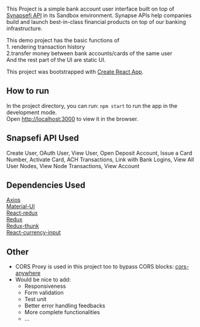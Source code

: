 This Project is a simple bank account user interface built on top of [Synapsefi API](https://docs.synapsefi.com/) in its Sandbox environment. Synapse APIs help companies build and launch best-in-class financial products on top of our banking infrastructure.

This demo project has the basic functions of <br> 1. rendering transaction history <br> 2.transfer money between bank accounts/cards of the same user <br>
And the rest part of the UI are static UI.

This project was bootstrapped with [Create React App](https://github.com/facebook/create-react-app).

## How to run

In the project directory, you can run: `npm start` to run the app in the development mode.<br>
Open [http://localhost:3000](http://localhost:3000) to view it in the browser.

## Snapsefi API Used

Create User, OAuth User, View User, Open Deposit Account, Issue a Card Number, Activate Card, ACH Transactions, Link with Bank Logins, View All User Nodes, View Node Transactions, View Account

## Dependencies Used

[Axios](https://github.com/axios/axios)<br>
[Material-UI](https://material-ui.com/)<br>
[React-redux](https://react-redux.js.org/)<br>
[Redux](https://redux.js.org/)<br>
[Redux-thunk](https://github.com/reduxjs/redux-thunk)<br>
[React-currency-input](https://www.npmjs.com/package/react-currency-input)

## Other
- CORS Proxy is used in this project too to bypass CORS blocks: [cors-anywhere](https://github.com/Rob--W/cors-anywhere)
- Would be nice to add:
    - Responsiveness
    - Form validation
    - Test unit
    - Better error handling feedbacks
    - More complete functionalities
    - ...
